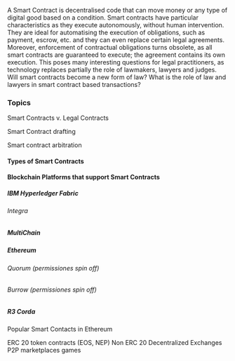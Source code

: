 A Smart Contract is decentralised code that can move money or any type of digital good based on a condition. 
Smart contracts have particular characteristics as they execute autonomously, without human intervention. 
They are ideal for automatising the execution of obligations, such as payment, escrow, etc. and they can even 
replace certain legal agreements. Moreover, enforcement of contractual obligations turns obsolete, 
as all smart contracts are guaranteed to execute; the agreement contains its own execution. 
This poses many interesting questions for legal practitioners, as technology replaces partially the role of 
lawmakers, lawyers and judges. Will smart contracts become a new form of law? What is the role of law and lawyers 
in smart contract based transactions? 

### Topics

Smart Contracts v. Legal Contracts

Smart Contract drafting

Smart contract arbitration

#### Types of Smart Contracts

#### Blockchain Platforms that support Smart Contracts
  ##### IBM Hyperledger Fabric
  ###### Integra
  ##### MultiChain
  ##### Ethereum
   ###### Quorum (permissiones spin off)
   ###### Burrow (permissiones spin off)
  ##### R3 Corda  
  
  Popular Smart Contacts in Ethereum
  
  ERC 20 token contracts (EOS, NEP)
  Non ERC 20
    Decentralized Exchanges
      P2P marketplaces
      games
